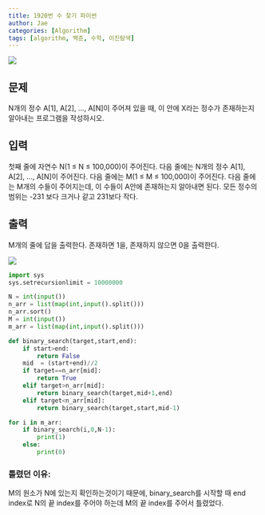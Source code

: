 ```yaml
---
title: 1920번 수 찾기 파이썬
author: Jae
categories: [Algorithm]
tags: [algorithm, 백준, 수학, 이진탐색]
---
```


![](https://media.vlpt.us/images/a87380/post/fa2bef84-2558-4348-83e7-e11e8dec8082/image.png)

## 문제

N개의 정수 A[1], A[2], …, A[N]이 주어져 있을 때, 이 안에 X라는 정수가 존재하는지 알아내는 프로그램을 작성하시오.

## 입력

첫째 줄에 자연수 N(1 ≤ N ≤ 100,000)이 주어진다. 다음 줄에는 N개의 정수 A[1], A[2], …, A[N]이 주어진다. 다음 줄에는 M(1 ≤ M ≤ 100,000)이 주어진다. 다음 줄에는 M개의 수들이 주어지는데, 이 수들이 A안에 존재하는지 알아내면 된다. 모든 정수의 범위는 -231 보다 크거나 같고 231보다 작다.

## 출력

M개의 줄에 답을 출력한다. 존재하면 1을, 존재하지 않으면 0을 출력한다.

![](https://media.vlpt.us/images/a87380/post/444646db-1951-4274-b6cf-a43e6ccb5866/image.png)

```python
import sys
sys.setrecursionlimit = 10000000

N = int(input())
n_arr = list(map(int,input().split()))
n_arr.sort()
M = int(input())
m_arr = list(map(int,input().split()))

def binary_search(target,start,end):
    if start>end:
        return False
    mid  = (start+end)//2
    if target==n_arr[mid]:
        return True
    elif target>n_arr[mid]:
        return binary_search(target,mid+1,end)
    elif target<n_arr[mid]:
        return binary_search(target,start,mid-1)

for i in m_arr:
    if binary_search(i,0,N-1):
        print(1)
    else:
        print(0)
```

### 틀렸던 이유:

M의 원소가 N에 있는지 확인하는것이기 때문에, binary_search를 시작할 때 end index로 N의 끝 index를 주어야 하는데 M의 끝 index를 주어서 틀렸었다.
